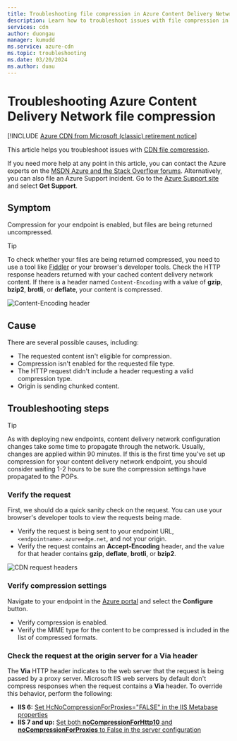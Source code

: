 ```yaml
---
title: Troubleshooting file compression in Azure Content Delivery Network
description: Learn how to troubleshoot issues with file compression in Azure Content Delivery Network. This article covers several possible causes.
services: cdn
author: duongau
manager: kumudd
ms.service: azure-cdn
ms.topic: troubleshooting
ms.date: 03/20/2024
ms.author: duau
---
```


# Troubleshooting Azure Content Delivery Network file compression

[!INCLUDE [Azure CDN from Microsoft (classic) retirement notice](../../includes/cdn-classic-retirement.md)]

This article helps you troubleshoot issues with [CDN file compression](cdn-improve-performance.md).

If you need more help at any point in this article, you can contact the Azure experts on the [MSDN Azure and the Stack Overflow forums](https://azure.microsoft.com/support/forums/). Alternatively, you can also file an Azure Support incident. Go to the [Azure Support site](https://azure.microsoft.com/support/options/) and select **Get Support**.

## Symptom

Compression for your endpoint is enabled, but files are being returned uncompressed.

> [!TIP]
> To check whether your files are being returned compressed, you need to use a tool like [Fiddler](https://www.telerik.com/fiddler) or your browser's developer tools. Check the HTTP response headers returned with your cached content delivery network content. If there is a header named `Content-Encoding` with a value of **gzip**, **bzip2**, **brotli**, or **deflate**, your content is compressed.
>
> ![Content-Encoding header](./media/cdn-troubleshoot-compression/cdn-content-header.png)
>
>

## Cause

There are several possible causes, including:

- The requested content isn't eligible for compression.
- Compression isn't enabled for the requested file type.
- The HTTP request didn't include a header requesting a valid compression type.
- Origin is sending chunked content.

## Troubleshooting steps

> [!TIP]
> As with deploying new endpoints, content delivery network configuration changes take some time to propagate through the network. Usually, changes are applied within 90 minutes. If this is the first time you've set up compression for your content delivery network endpoint, you should consider waiting 1-2 hours to be sure the compression settings have propagated to the POPs.
>

### Verify the request

First, we should do a quick sanity check on the request. You can use your browser's developer tools to view the requests being made.

- Verify the request is being sent to your endpoint URL, `<endpointname>.azureedge.net`, and not your origin.
- Verify the request contains an **Accept-Encoding** header, and the value for that header contains **gzip**, **deflate**, **brotli**, or **bzip2**.

![CDN request headers](./media/cdn-troubleshoot-compression/cdn-request-headers.png)

### Verify compression settings

Navigate to your endpoint in the [Azure portal](https://portal.azure.com) and select the **Configure** button.

- Verify compression is enabled.
- Verify the MIME type for the content to be compressed is included in the list of compressed formats.

### Check the request at the origin server for a **Via** header

The **Via** HTTP header indicates to the web server that the request is being passed by a proxy server. Microsoft IIS web servers by default don't compress responses when the request contains a **Via** header. To override this behavior, perform the following:

- **IIS 6:** [Set HcNoCompressionForProxies="FALSE" in the IIS Metabase properties](/previous-versions/iis/6.0-sdk/ms525390(v=vs.90))
- **IIS 7 and up:** [Set both **noCompressionForHttp10** and **noCompressionForProxies** to False in the server configuration](https://www.iis.net/configreference/system.webserver/httpcompression)
